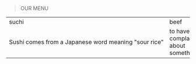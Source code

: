 <!DOCTYPE html>
<html>
<head >

> OUR MENU 
</head>
<table>
    <tr>
        <td id="left">suchi</td>
        <td id="center">beef</td>
        <td id="right">chicken</td>
    </tr>
    <tr>
        <td style="white-space: nowrap">Sushi comes from a Japanese word meaning "sour rice"</td>
        <td style="width:90%">to have a complaint about something</td>
        <td style="white-space: nowrap">you are afraid to do something</td>
    </tr>
</table>
